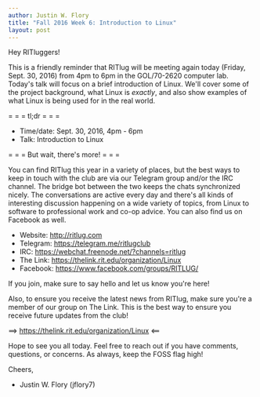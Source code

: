 ```yaml
---
author: Justin W. Flory
title: "Fall 2016 Week 6: Introduction to Linux"
layout: post
---
```


Hey RITluggers!

This is a friendly reminder that RITlug will be meeting again today (Friday, Sept. 30, 2016) from 4pm to 6pm in the GOL/70-2620 computer lab. Today's talk will focus on a brief introduction of Linux. We'll cover some of the project background, what Linux is *exactly*, and also show examples of what Linux is being used for in the real world.


= = =  tl;dr  = = =

* Time/date: Sept. 30, 2016, 4pm - 6pm
* Talk:      Introduction to Linux


= = =  But wait, there's more!  = = =

You can find RITlug this year in a variety of places, but the best ways to keep in touch with the club are via our Telegram group and/or the IRC channel. The bridge bot between the two keeps the chats synchronized nicely. The conversations are active every day and there's all kinds of interesting discussion happening on a wide variety of topics, from Linux to software to professional work and co-op advice. You can also find us on Facebook as well.

* Website:  http://ritlug.com
* Telegram: https://telegram.me/ritlugclub
* IRC:      https://webchat.freenode.net/?channels=ritlug
* The Link: https://thelink.rit.edu/organization/Linux
* Facebook: https://www.facebook.com/groups/RITLUG/

If you join, make sure to say hello and let us know you're here!

Also, to ensure you receive the latest news from RITlug, make sure you're a member of our group on The Link. This is the best way to ensure you receive future updates from the club!

==> https://thelink.rit.edu/organization/Linux <==


Hope to see you all today. Feel free to reach out if you have comments, questions, or concerns. As always, keep the FOSS flag high!

Cheers,
- Justin W. Flory (jflory7)
